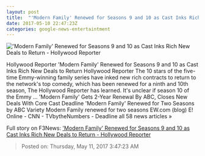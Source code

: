 ```yaml
---
layout: post
title:  "'Modern Family' Renewed for Seasons 9 and 10 as Cast Inks Rich New Deals to Return - Hollywood Reporter"
date: 2017-05-10 22:47:23Z
categories: google-news-entertaintment
---
```


!['Modern Family' Renewed for Seasons 9 and 10 as Cast Inks Rich New Deals to Return - Hollywood Reporter](http://cdn3.thr.com/sites/default/files/2017/05/144040_0317r1_-_h_2017.jpg)

Hollywood Reporter 'Modern Family' Renewed for Seasons 9 and 10 as Cast Inks Rich New Deals to Return Hollywood Reporter The 10 stars of the five-time Emmy-winning family series have inked new rich contracts to return to the network's top comedy, which has been renewed for a ninth and 10th season, The Hollywood Reporter has learned. It's unclear if season 10 of the Emmy ... 'Modern Family' Gets 2-Year Renewal By ABC, Closes New Deals With Core Cast Deadline 'Modern Family' Renewed for Two Seasons by ABC Variety Modern Family renewed for two seasons EW.com (blog) E! Online - CNN - TVbytheNumbers - Deadline all 58 news articles »


Full story on F3News: ['Modern Family' Renewed for Seasons 9 and 10 as Cast Inks Rich New Deals to Return - Hollywood Reporter](http://www.f3nws.com/n/ZAcmgH)

> Posted on: Thursday, May 11, 2017 3:47:23 AM
